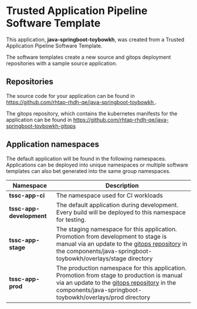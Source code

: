 # Trusted Application Pipeline Software Template

This application, **java-springboot-toybowkh**, was created from a Trusted Application Pipeline Software Template.

The software templates create a new source and gitops deployment repositories with a sample source application. 

## Repositories

The source code for your application can be found in [https://github.com/rhtap-rhdh-qe/java-springboot-toybowkh ](https://github.com/rhtap-rhdh-qe/java-springboot-toybowkh ).
 
The gitops repository, which contains the kubernetes manifests for the application can be found in 
[https://github.com/rhtap-rhdh-qe/java-springboot-toybowkh-gitops ](https://github.com/rhtap-rhdh-qe/java-springboot-toybowkh-gitops ) 

## Application namespaces 

The default application will be found in the following namespaces. Applications can be deployed into unique namespaces or multiple software templates can also bet generated into the same group namespaces.  

|  Namespace   |  Description   |  
| -------- | -------- |
| **tssc-app-ci** | The namespace used for CI workloads |
| **tssc-app-development** | The default application during development. Every build will be deployed to this namespace for testing. |
| **tssc-app-stage** | The staging namespace for this application. Promotion from development to stage is manual via an update to the [gitops repository](https://github.com/rhtap-rhdh-qe/java-springboot-toybowkh-gitops ) in the components/java-springboot-toybowkh/overlays/stage directory |
| **tssc-app-prod** | The production namespace for this application. Promotion from stage to production is manual via an update to the [gitops repository](https://github.com/rhtap-rhdh-qe/java-springboot-toybowkh-gitops ) in the components/java-springboot-toybowkh/overlays/prod directory |